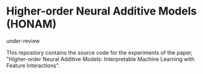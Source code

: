 # Higher-order Neural Additive Models (HONAM)
under-review

This repository contains the source code for the experiments of the paper, "Higher-order Neural Additive Models: Interpretable Machine Learning with Feature Interactions".
